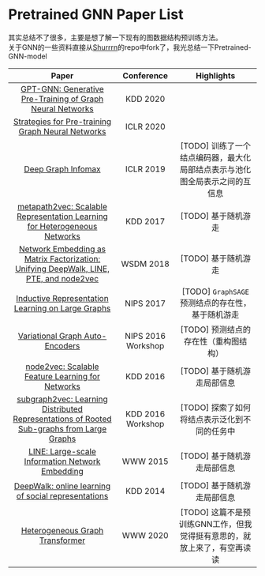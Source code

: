 
# Pretrained GNN Paper List
其实总结不了很多，主要是想了解一下现有的图数据结构预训练方法。   
关于GNN的一些资料直接从[Shurrrn](https://github.com/shihuieduca)的repo中fork了，我光总结一下Pretrained-GNN-model   

| Paper | Conference | Highlights |
| :---: | :---: | :---: |
| [GPT-GNN: Generative Pre-Training of Graph Neural Networks](https://arxiv.org/abs/2006.15437) | KDD 2020 | |
| [Strategies for Pre-training Graph Neural Networks](https://openreview.net/forum?id=HJlWWJSFDH) | ICLR 2020 | |
| [Deep Graph Infomax](https://arxiv.org/abs/1809.10341) | ICLR 2019 | [TODO] 训练了一个结点编码器，最大化局部结点表示与池化图全局表示之间的互信息 |
| [metapath2vec: Scalable Representation Learning for Heterogeneous Networks](https://dl.acm.org/doi/10.1145/3097983.3098036) | KDD 2017 | [TODO] 基于随机游走 |
| [Network Embedding as Matrix Factorization: Unifying DeepWalk, LINE, PTE, and node2vec](https://arxiv.org/abs/1710.02971) | WSDM 2018 | [TODO] 基于随机游走 |
| [Inductive Representation Learning on Large Graphs](https://arxiv.org/abs/1706.02216) | NIPS 2017 | [TODO] `GraphSAGE` 预测结点的存在性，基于随机游走 | 
| [Variational Graph Auto-Encoders](https://arxiv.org/abs/1611.07308) | NIPS 2016 Workshop | [TODO] 预测结点的存在性（重构图结构） |
| [node2vec: Scalable Feature Learning for Networks](https://arxiv.org/abs/1607.00653) | KDD 2016 | [TODO] 基于随机游走局部信息 |
| [subgraph2vec: Learning Distributed Representations of Rooted Sub-graphs from Large Graphs](https://arxiv.org/abs/1606.08928) | KDD 2016 Workshop | [TODO] 探索了如何将结点表示泛化到不同的任务中 |
| [LINE: Large-scale Information Network Embedding](https://arxiv.org/abs/1503.03578) | WWW 2015 | [TODO] 基于随机游走局部信息 |
| [DeepWalk: online learning of social representations](https://arxiv.org/abs/1403.6652) | KDD 2014 | [TODO] 基于随机游走局部信息 |
| [Heterogeneous Graph Transformer](https://dl.acm.org/doi/10.1145/3366423.3380027) | WWW 2020 | [TODO] 这篇不是预训练GNN工作，但我觉得挺有意思的，就放上来了，有空再读读 |




